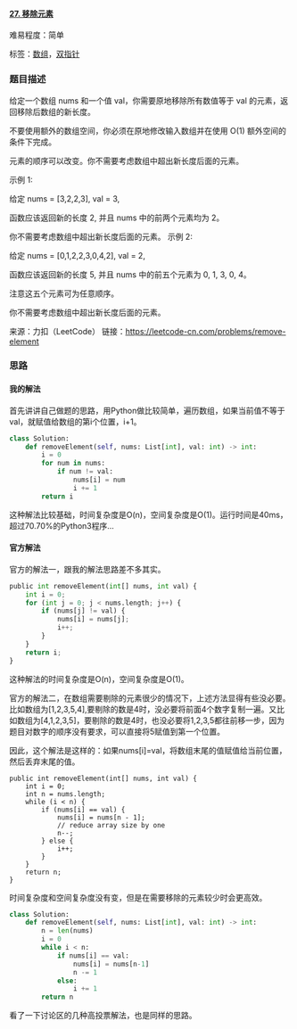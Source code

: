 #### [27. 移除元素](https://leetcode-cn.com/problems/remove-element/)

难易程度：简单

标签：[数组](../Topic/数组.md)，[双指针](../Topic/双指针.md)

### 题目描述

给定一个数组 nums 和一个值 val，你需要原地移除所有数值等于 val 的元素，返回移除后数组的新长度。

不要使用额外的数组空间，你必须在原地修改输入数组并在使用 O(1) 额外空间的条件下完成。

元素的顺序可以改变。你不需要考虑数组中超出新长度后面的元素。

示例 1:

给定 nums = [3,2,2,3], val = 3,

函数应该返回新的长度 2, 并且 nums 中的前两个元素均为 2。

你不需要考虑数组中超出新长度后面的元素。
示例 2:

给定 nums = [0,1,2,2,3,0,4,2], val = 2,

函数应该返回新的长度 5, 并且 nums 中的前五个元素为 0, 1, 3, 0, 4。

注意这五个元素可为任意顺序。

你不需要考虑数组中超出新长度后面的元素。

来源：力扣（LeetCode）
链接：https://leetcode-cn.com/problems/remove-element

### 思路

#### 我的解法

首先讲讲自己做题的思路，用Python做比较简单，遍历数组，如果当前值不等于val，就赋值给数组的第i个位置，i+1。

```python
class Solution:
    def removeElement(self, nums: List[int], val: int) -> int:
        i = 0
        for num in nums:
            if num != val:
                nums[i] = num
                i += 1
        return i
```

这种解法比较基础，时间复杂度是O(n)，空间复杂度是O(1)。运行时间是40ms，超过70.70%的Python3程序...



#### 官方解法

官方的解法一，跟我的解法思路差不多其实。

```python
public int removeElement(int[] nums, int val) {
    int i = 0;
    for (int j = 0; j < nums.length; j++) {
        if (nums[j] != val) {
            nums[i] = nums[j];
            i++;
        }
    }
    return i;
}
```

这种解法的时间复杂度是O(n)，空间复杂度是O(1)。

官方的解法二，在数组需要剔除的元素很少的情况下，上述方法显得有些没必要。比如数组为[1,2,3,5,4],要剔除的数是4时，没必要将前面4个数字复制一遍。又比如数组为[4,1,2,3,5]，要剔除的数是4时，也没必要将1,2,3,5都往前移一步，因为题目对数字的顺序没有要求，可以直接将5赋值到第一个位置。

因此，这个解法是这样的：如果nums[i]=val，将数组末尾的值赋值给当前位置，然后丢弃末尾的值。

```
public int removeElement(int[] nums, int val) {
    int i = 0;
    int n = nums.length;
    while (i < n) {
        if (nums[i] == val) {
            nums[i] = nums[n - 1];
            // reduce array size by one
            n--;
        } else {
            i++;
        }
    }
    return n;
}
```

时间复杂度和空间复杂度没有变，但是在需要移除的元素较少时会更高效。
```python
class Solution:
    def removeElement(self, nums: List[int], val: int) -> int:
        n = len(nums)
        i = 0
        while i < n:
            if nums[i] == val:
                nums[i] = nums[n-1]
                n -= 1
            else:
                i += 1
        return n
```


看了一下讨论区的几种高投票解法，也是同样的思路。



